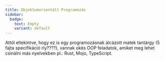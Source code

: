 ```yaml
---
title: Objektumorientált Programozás
sidebar:
  badge:
    text: Empty
    variant: default
---
```


Attól eltekintve, hogy ez is egy programozásnak álcázott matek tantárgy (5 fajta specifikáció rly????), vannak okés OOP feladatok, amiket meg lehet csinálni más nyelvekben pl.: Rust, Mojo, TypeScript.
